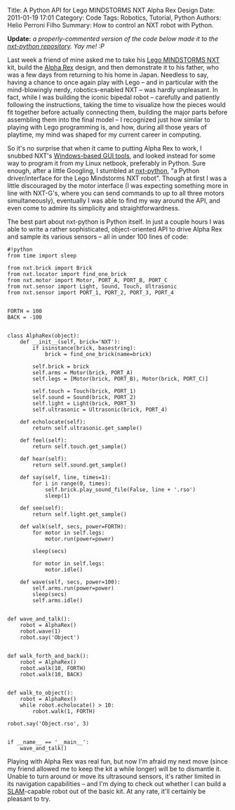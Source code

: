 Title: A Python API for Lego MINDSTORMS NXT Alpha Rex Design
Date: 2011-01-19 17:01
Category: Code
Tags: Robotics, Tutorial, Python
Authors: Helio Perroni Filho
Summary: How to control an NXT robot with Python.

**Update:** _a properly-commented version of the code below made it to the [nxt-python repository](http://nxt-python.googlecode.com/svn/trunk/examples/alpharex.py). Yay me! :P_

Last week a friend of mine asked me to take his [Lego MINDSTORMS NXT](http://en.wikipedia.org/wiki/Lego_Mindstorms_NXT) kit, build the [Alpha Rex](http://www.active-robots.com/products/mindstorms4schools/building-instructions.shtml) design, and then demonstrate it to his father, who was a few days from returning to his home in Japan. Needless to say, having a chance to once again play with Lego – and in particular with the mind-blowingly nerdy, robotics-enabled NXT – was hardly unpleasant. In fact, while I was building the iconic bipedal robot – carefully and patiently following the instructions, taking the time to visualize how the pieces would fit together before actually connecting them, building the major parts before assembling them into the final model – I recognized just how similar to playing with Lego programming is, and how, during all those years of playtime, my mind was shaped for my current career in computing.

So it's no surprise that when it came to putting Alpha Rex to work, I snubbed NXT's [Windows-based GUI tools](http://en.wikipedia.org/wiki/Lego_Mindstorms_NXT#NXT-G), and looked instead for some way to program it from my Linux netbook, preferably in Python. Sure enough, after a little Googling, I stumbled at [nxt-python](http://code.google.com/p/nxt-python/), "a Python driver/interface for the Lego Mindstorms NXT robot". Though at first I was a little discouraged by the motor interface (I was expecting something more in line with NXT-G's, where you can send commands to up to all three motors simultaneously), eventually I was able to find my way around the API, and even come to admire its simplicity and straightforwardness.

The best part about nxt-python is Python itself. In just a couple hours I was able to write a rather sophisticated, object-oriented API to drive Alpha Rex and sample its various sensors – all in under 100 lines of code:

    #!python
    from time import sleep

    from nxt.brick import Brick
    from nxt.locator import find_one_brick
    from nxt.motor import Motor, PORT_A, PORT_B, PORT_C
    from nxt.sensor import Light, Sound, Touch, Ultrasonic
    from nxt.sensor import PORT_1, PORT_2, PORT_3, PORT_4


    FORTH = 100
    BACK = -100


    class AlphaRex(object):
        def __init__(self, brick='NXT'):
            if isinstance(brick, basestring):
                brick = find_one_brick(name=brick)

            self.brick = brick
            self.arms = Motor(brick, PORT_A)
            self.legs = [Motor(brick, PORT_B), Motor(brick, PORT_C)]

            self.touch = Touch(brick, PORT_1)
            self.sound = Sound(brick, PORT_2)
            self.light = Light(brick, PORT_3)
            self.ultrasonic = Ultrasonic(brick, PORT_4)

        def echolocate(self):
            return self.ultrasonic.get_sample()

        def feel(self):
            return self.touch.get_sample()

        def hear(self):
            return self.sound.get_sample()

        def say(self, line, times=1):
            for i in range(0, times):
                self.brick.play_sound_file(False, line + '.rso')
                sleep(1)

        def see(self):
            return self.light.get_sample()

        def walk(self, secs, power=FORTH):
            for motor in self.legs:
                motor.run(power=power)

            sleep(secs)

            for motor in self.legs:
                motor.idle()

        def wave(self, secs, power=100):
            self.arms.run(power=power)
            sleep(secs)
            self.arms.idle()


    def wave_and_talk():
        robot = AlphaRex()
        robot.wave(1)
        robot.say('Object')


    def walk_forth_and_back():
        robot = AlphaRex()
        robot.walk(10, FORTH)
        robot.walk(10, BACK)


    def walk_to_object():
        robot = AlphaRex()
        while robot.echolocate() > 10:
            robot.walk(1, FORTH)

    robot.say('Object.rso', 3)


    if __name__ == '__main__':
        wave_and_talk()

Playing with Alpha Rex was real fun, but now I'm afraid my next move (since my friend allowed me to keep the kit a while longer) will be to dismantle it. Unable to turn around or move its ultrasound sensors, it's rather limited in its navigation capabilities – and I'm dying to check out whether I can build a [SLAM](http://en.wikipedia.org/wiki/Simultaneous_localization_and_mapping)-capable robot out of the basic kit. At any rate, it'll certainly be pleasant to try.
